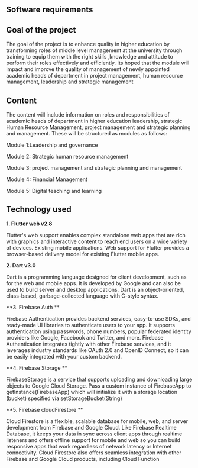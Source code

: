 ## **Software requirements** 
## **Goal of the project**

The goal of the project is to enhance quality in higher education by transforming roles of middle level management at the university through training to equip them with the right skills ,knowledge and attitude to perform their roles effectively and efficiently. Its hoped that the module will impact and improve the quality of management of newly appointed academic heads of department in project management, human resource management, leadership and strategic management

## **Content**

The content will include information on roles and responsibilities of academic heads of department in higher education leadership, strategic Human Resource Management, project management and strategic planning and management. These will be structured as modules as follows:

Module 1:Leadership and governance

Module 2: Strategic human resource management

Module 3: project management and strategic planning and management

Module 4: Financial Management

Module 5: Digital teaching and learning

## **Technology used**
**1. Flutter web v2.8**

Flutter's web support enables complex standalone web apps that are rich with graphics and interactive content to reach end users on a wide variety of devices. Existing mobile applications. Web support for Flutter provides a browser-based delivery model for existing Flutter mobile apps.

**2. Dart v3.0**

Dart is a programming language designed for client development, such as for the web and mobile apps. It is developed by Google and can also be used to build server and desktop applications. Dart is an object-oriented, class-based, garbage-collected language with C-style syntax.

**3. Firebase Auth **

Firebase Authentication provides backend services, easy-to-use SDKs, and ready-made UI libraries to authenticate users to your app. It supports authentication using passwords, phone numbers, popular federated identity providers like Google, Facebook and Twitter, and more.
Firebase Authentication integrates tightly with other Firebase services, and it leverages industry standards like OAuth 2.0 and OpenID Connect, so it can be easily integrated with your custom backend.

**4. Firebase Storage **

FirebaseStorage is a service that supports uploading and downloading large objects to Google Cloud Storage. Pass a custom instance of FirebaseApp to getInstance(FirebaseApp) which will initialize it with a storage location (bucket) specified via setStorageBucket(String)

**5. Firebase cloudFirestore **

Cloud Firestore is a flexible, scalable database for mobile, web, and server development from Firebase and Google Cloud. Like Firebase Realtime Database, it keeps your data in sync across client apps through realtime listeners and offers offline support for mobile and web so you can build responsive apps that work regardless of network latency or Internet connectivity. Cloud Firestore also offers seamless integration with other Firebase and Google Cloud products, including Cloud Function

